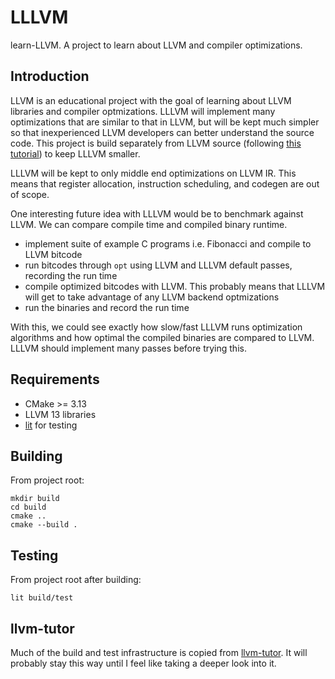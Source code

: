 # LLLVM
learn-LLVM. A project to learn about LLVM and compiler optimizations.

## Introduction
LLVM is an educational project with the goal of learning about LLVM libraries and compiler optmizations. LLLVM will implement many optimizations that are similar to that in LLVM, but will be kept much simpler so that inexperienced LLVM developers can better understand the source code. This project is build separately from LLVM source (following [this tutorial](https://llvm.org/docs/CMake.html#embedding-llvm-in-your-project)) to keep LLLVM smaller.

LLLVM will be kept to only middle end optimizations on LLVM IR. This means that register allocation, instruction scheduling, and codegen are out of scope.

One interesting future idea with LLLVM would be to benchmark against LLVM. We can compare compile time and compiled binary runtime.
* implement suite of example C programs i.e. Fibonacci and compile to LLVM bitcode
* run bitcodes through `opt` using LLVM and LLLVM default passes, recording the run time
* compile optimized bitcodes with LLVM. This probably means that LLLVM will get to take advantage of any LLVM backend optmizations
* run the binaries and record the run time

With this, we could see exactly how slow/fast LLLVM runs optimization algorithms and how optimal the compiled binaries are compared to LLVM. LLLVM should implement many passes before trying this.

## Requirements
* CMake >= 3.13
* LLVM 13 libraries
* [lit](https://llvm.org/docs/TestingGuide.html) for testing

## Building
From project root:
```
mkdir build
cd build
cmake ..
cmake --build .
```

## Testing
From project root after building:
```
lit build/test
```

## llvm-tutor
Much of the build and test infrastructure is copied from [llvm-tutor](https://github.com/banach-space/llvm-tutor). It will probably stay this way until I feel like taking a deeper look into it.
